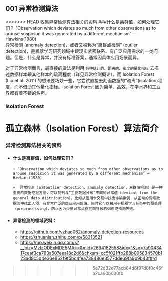 ## 001 异常检测算法
<<<<<<< HEAD
收集异常检测算法相关的资料 
###什么是离群值，如何处理它们？
“Observation which deviates so much from other observations as to arouse suspicion it was generated by a different mechanism” — Hawkins(1980)   
异常检测 (anomaly detection)，或者又被称为“离群点检测” (outlier detection)，是机器学习研究领域中跟现实紧密联系、有广泛应用需求的一类问题。但是，什么是异常，并没有标准答案，通常因具体应用场景而异。

对于异常检测而言，最直接的做法是利用 `各种统计的、距离的、密度的量化指标` 去描述数据样本跟其他样本的疏离程度（详见异常检测概论）。而 Isolation Forest (Liu et al. 2011) 的想法要巧妙一些，它尝试直接去刻画数据的“疏离”(isolation)程度，而不借助其他量化指标。Isolation Forest 因为简单、高效，在学术界和工业界都有着不错的名声。

### Isolation Forest
孤立森林（Isolation Forest）算法简介
=======
### 异常检测算法相关的资料

+ #### 什么是离群值，如何处理它们？  
      + “Observation which deviates so much from other observations as to arouse suspicion it was generated by a different mechanism” — Hawkins(1980)  

      +  异常检测（又称outlier detection、anomaly detection，离群值检测）是一种重要的数据挖掘方法，可以找到与“主要数据分布”不同的异常值（deviant from the general data distribution），比如从信用卡交易中找出诈骗案例，从正常的网络数据流中找出入侵，有非常广泛的商业应用价值。同时它可以被用于机器学习任务中的预处理（preprocessing），防止因为少量异常点存在而导致的训练或预测失败。  

+ #### 异常检测的领域资料：
   - https://github.com/yzhao062/anomaly-detection-resources  
   - https://zhuanlan.zhihu.com/p/58313521  
   - https://mp.weixin.qq.com/s?__biz=MzIzODExMDE5MA==&mid=2694182558&idx=1&sn=7a9043417ceaf3ca783a507eea18c2d6&chksm=cc5f021ffb288b095834570b123ad9c5d4e36e852f9f5bc4fea738486e3577dde69fa9b9b43f#rd  
>>>>>>> 5e72d32e77acb64d6f97d8f0c46fa2ca60b030fb
